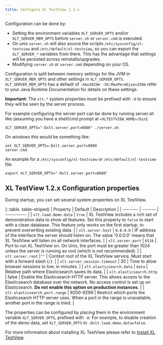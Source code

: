 ```yaml
---
title: Configure XL TestView 1.2.x
---
```


Configuration can be done by:

* Setting the environment variables `XLT_SERVER_OPTS` and/or `XLT_SERVER_MEM_OPTS` before `server.sh` or `server.cmd` is executed.
* On unix `server.sh` will also source the scripts `/etc/sysconfig/xl-testview` and `/etc/default/xl-testview`, so you can export the `XLT_SERVER_*` variables from there. This has the advantage that settings will be persisted across reinstalls/upgrades.
* Modifying `server.sh` or `server.cmd` depending on your OS.

Configuration is split between memory settings for the JVM in `XLT_SERVER_MEM_OPTS` and other settings in `XLT_SERVER_OPTS`. `XLT_SERVER_MEM_OPTS` has a default of `-Xmx1024m -XX:MaxPermSize=256m` refer to your Java Runtime Documentation for details on these settings.

**Important:** The `xlt.*` system properties must be prefixed with `-D` to ensure they will be seen by the server process.

For example configuring the server port can be done by running server.sh like (assuming you have a shell/cmd prompt at `<XLTESTVIEW_HOME>/bin`):

    XLT_SERVER_OPTS="-Dxlt.server.port=8080" ./server.sh

On windows this would be something like:

    set XLT_SERVER_OPTS=-Dxlt.server.port=8080
    server.cmd

An example for a `/etc/sysconfig/xl-testview` or `/etc/default/xl-testview` file:

    export XLT_SERVER_OPTS="-Dxlt.server.port=8080"

## XL TestView 1.2.x Configuration properties

During startup, you can set several system properties on XL TestView.

{:.table .table-striped}
| Property | Default | Description |
| -------- | ------- | ----------- |
| `xlt.load.demo.data` | `true` | XL TestView includes a rich set of demonstration data to show all features. Set this property to `false` to start with a clean database. This feature only works on the first startup, to prevent overwriting existing data. |
| `xlt.server.host` | `0.0.0.0` | IP address of the interface the server should listen on. The value '0.0.0.0' means that XL TestView will listen on all network interfaces. |
| `xlt.server.port` | `6516` | Port to run XL TestView on. On Unix, the port must be greater than 1024 unless the server is running as root (which is not recommended). |
| `xlt.server.root` |`""` | Context root of the XL TestView service. Must start with a forward slash (`/`). |
| `xlt.server.session.timeout` | 30 | Time to allow browser sessions to live, in minutes. |
| `xlt.elasticsearch.data` | `data` | Relative path where Elasticsearch saves its data. |
| `xlt.elasticsearch.http` | false | Enable the Elasticsearch HTTP server. This allows access to the Elasticsearch database over the network. No access control is set up on Elasticsearch. **Do not enable this option on production instances.** |
| `xlt.elasticsearch.port.range` | 9200-9299 | Restrict which ports the Elasticsearch HTTP server uses. When a port in the range is unavailable, another port in the range is tried. |

The properties can be configured by placing them in the environment variable `XLT_SERVER_OPTS`, prefixed with `-D`. For example, to disable creation of the demo data, set `XLT_SERVER_OPTS` to `-Dxlt.load.demo.data=false`.

For more information about installing XL TestView please refer to [Install XL TestView](/xl-testview/how-to/install.html).
